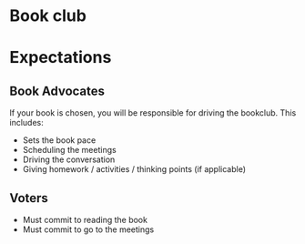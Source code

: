 # Book club

# Expectations

## Book Advocates

If your book is chosen, you will be responsible for driving the bookclub. This includes:

- Sets the book pace
- Scheduling the meetings
- Driving the conversation
- Giving homework / activities / thinking points (if applicable)

## Voters

- Must commit to reading the book
- Must commit to go to the meetings
